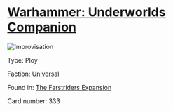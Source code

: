 # [Warhammer: Underworlds Companion](https://guidokessels.github.io/wh-underworlds)

  

![Improvisation](https://warhammerunderworlds.com/wp-content/uploads/sites/6/2018/03/333_ENG.png)



Type: Ploy

Faction: [Universal](https://guidokessels.github.io/wh-underworlds/factions/universal.md)

Found in: [The Farstriders Expansion](https://guidokessels.github.io/wh-underworlds/locations/the-farstriders-expansion.md)

Card number: 333
